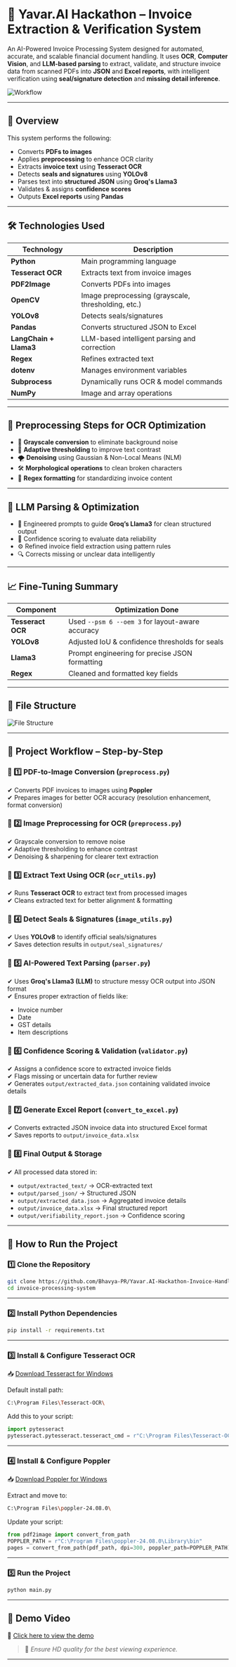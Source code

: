 # 📄 Yavar.AI Hackathon – Invoice Extraction & Verification System

An AI-Powered Invoice Processing System designed for automated, accurate, and scalable financial document handling. It uses **OCR**, **Computer Vision**, and **LLM-based parsing** to extract, validate, and structure invoice data from scanned PDFs into **JSON** and **Excel reports**, with intelligent verification using **seal/signature detection** and **missing detail inference**.

![Workflow](workflow.jpg)

---

## 🚀 Overview

This system performs the following:
- Converts **PDFs to images**
- Applies **preprocessing** to enhance OCR clarity
- Extracts **invoice text** using **Tesseract OCR**
- Detects **seals and signatures** using **YOLOv8**
- Parses text into **structured JSON** using **Groq's Llama3**
- Validates & assigns **confidence scores**
- Outputs **Excel reports** using **Pandas**

---

## 🛠 Technologies Used

| Technology                 | Description                                           |
|----------------------------|-------------------------------------------------------|
| **Python**                 | Main programming language                             |
| **Tesseract OCR**          | Extracts text from invoice images                     |
| **PDF2Image**              | Converts PDFs into images                             |
| **OpenCV**                 | Image preprocessing (grayscale, thresholding, etc.)   |
| **YOLOv8**                 | Detects seals/signatures                              |
| **Pandas**                 | Converts structured JSON to Excel                     |
| **LangChain + Llama3**     | LLM-based intelligent parsing and correction          |
| **Regex**                  | Refines extracted text                                |
| **dotenv**                 | Manages environment variables                         |
| **Subprocess**             | Dynamically runs OCR & model commands                 |
| **NumPy**                  | Image and array operations                            |

---

## 🔧 Preprocessing Steps for OCR Optimization

- 🎨 **Grayscale conversion** to eliminate background noise
- 🖤 **Adaptive thresholding** to improve text contrast
- 🌪 **Denoising** using Gaussian & Non-Local Means (NLM)
- 🛠 **Morphological operations** to clean broken characters
- 🧾 **Regex formatting** for standardizing invoice content

---

## 🧠 LLM Parsing & Optimization

- 🧠 Engineered prompts to guide **Groq’s Llama3** for clean structured output
- 🧪 Confidence scoring to evaluate data reliability
- ⚙️ Refined invoice field extraction using pattern rules
- 🔍 Corrects missing or unclear data intelligently

---

## 📈 Fine-Tuning Summary

| Component         | Optimization Done                                  |
|------------------|-----------------------------------------------------|
| **Tesseract OCR**| Used `--psm 6 --oem 3` for layout-aware accuracy     |
| **YOLOv8**       | Adjusted IoU & confidence thresholds for seals      |
| **Llama3**       | Prompt engineering for precise JSON formatting      |
| **Regex**        | Cleaned and formatted key fields                    |

---

## 📁 File Structure

![File Structure](file_structure.png)

---

## 📂 Project Workflow – Step-by-Step

### 🔹 1️⃣ PDF-to-Image Conversion (`preprocess.py`)
✔ Converts PDF invoices to images using **Poppler**  
✔ Prepares images for better OCR accuracy (resolution enhancement, format conversion)

### 🔹 2️⃣ Image Preprocessing for OCR (`preprocess.py`)
✔ Grayscale conversion to remove noise  
✔ Adaptive thresholding to enhance contrast  
✔ Denoising & sharpening for clearer text extraction

### 🔹 3️⃣ Extract Text Using OCR (`ocr_utils.py`)
✔ Runs **Tesseract OCR** to extract text from processed images  
✔ Cleans extracted text for better alignment & formatting

### 🔹 4️⃣ Detect Seals & Signatures (`image_utils.py`)
✔ Uses **YOLOv8** to identify official seals/signatures  
✔ Saves detection results in `output/seal_signatures/`

### 🔹 5️⃣ AI-Powered Text Parsing (`parser.py`)
✔ Uses **Groq's Llama3 (LLM)** to structure messy OCR output into JSON format  
✔ Ensures proper extraction of fields like:
- Invoice number
- Date
- GST details
- Item descriptions

### 🔹 6️⃣ Confidence Scoring & Validation (`validator.py`)
✔ Assigns a confidence score to extracted invoice fields  
✔ Flags missing or uncertain data for further review  
✔ Generates `output/extracted_data.json` containing validated invoice details

### 🔹 7️⃣ Generate Excel Report (`convert_to_excel.py`)
✔ Converts extracted JSON invoice data into structured Excel format  
✔ Saves reports to `output/invoice_data.xlsx`

### 🔹 8️⃣ Final Output & Storage
✔ All processed data stored in:
- `output/extracted_text/` → OCR-extracted text  
- `output/parsed_json/` → Structured JSON  
- `output/extracted_data.json` → Aggregated invoice details  
- `output/invoice_data.xlsx` → Final structured report  
- `output/verifiability_report.json` → Confidence scoring

---

## 🧪 How to Run the Project

### 1️⃣ Clone the Repository

```bash
git clone https://github.com/Bhavya-PR/Yavar.AI-Hackathon-Invoice-Handler
cd invoice-processing-system
```

---

### 2️⃣ Install Python Dependencies

```bash
pip install -r requirements.txt
```

---

### 3️⃣ Install & Configure Tesseract OCR

📥 [Download Tesseract for Windows](https://github.com/tesseract-ocr/tesseract)

Default install path:
```bash
C:\Program Files\Tesseract-OCR\
```

Add this to your script:
```python
import pytesseract
pytesseract.pytesseract.tesseract_cmd = r"C:\Program Files\Tesseract-OCR\tesseract.exe"
```

---

### 4️⃣ Install & Configure Poppler

📥 [Download Poppler for Windows](http://blog.alivate.com.au/poppler-windows/)

Extract and move to:
```bash
C:\Program Files\poppler-24.08.0\
```

Update your script:
```python
from pdf2image import convert_from_path
POPPLER_PATH = r"C:\Program Files\poppler-24.08.0\Library\bin"
pages = convert_from_path(pdf_path, dpi=300, poppler_path=POPPLER_PATH)
```

---

### 5️⃣ Run the Project

```bash
python main.py
```

---

## 🎥 Demo Video

🔗 [Click here to view the demo](https://drive.google.com/drive/folders/11QP1McS6u0orVLN1PsFPv4WMIqK5LtCI?usp=sharing)

> 🎥 *Ensure HD quality for the best viewing experience.*

---
